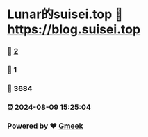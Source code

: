 # Lunar的suisei.top :link: https://blog.suisei.top 
### :page_facing_up: [2](https://blog.suisei.top/tag.html) 
### :speech_balloon: 1 
### :hibiscus: 3684 
### :alarm_clock: 2024-08-09 15:25:04 
### Powered by :heart: [Gmeek](https://github.com/Meekdai/Gmeek)
